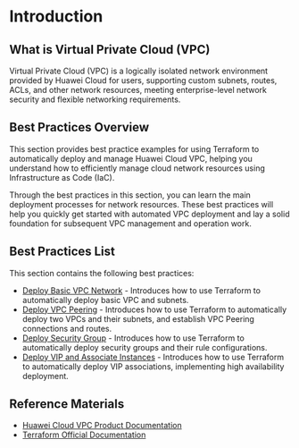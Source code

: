 # Introduction

## What is Virtual Private Cloud (VPC)

Virtual Private Cloud (VPC) is a logically isolated network environment provided by Huawei Cloud for users, supporting custom subnets, routes, ACLs, and other network resources, meeting enterprise-level network security and flexible networking requirements.

## Best Practices Overview

This section provides best practice examples for using Terraform to automatically deploy and manage Huawei Cloud VPC, helping you understand how to efficiently manage cloud network resources using Infrastructure as Code (IaC).

Through the best practices in this section, you can learn the main deployment processes for network resources. These best practices will help you quickly get started with automated VPC deployment and lay a solid foundation for subsequent VPC management and operation work.

## Best Practices List

This section contains the following best practices:

* [Deploy Basic VPC Network](basic.md) - Introduces how to use Terraform to automatically deploy basic VPC and subnets.
* [Deploy VPC Peering](peering.md) - Introduces how to use Terraform to automatically deploy two VPCs and their subnets, and establish VPC Peering connections and routes.
* [Deploy Security Group](security_group.md) - Introduces how to use Terraform to automatically deploy security groups and their rule configurations.
* [Deploy VIP and Associate Instances](vip_associate.md) - Introduces how to use Terraform to automatically deploy VIP associations, implementing high availability deployment.

## Reference Materials

- [Huawei Cloud VPC Product Documentation](https://support.huaweicloud.com/vpc/index.html)
- [Terraform Official Documentation](https://www.terraform.io/docs/index.html)
